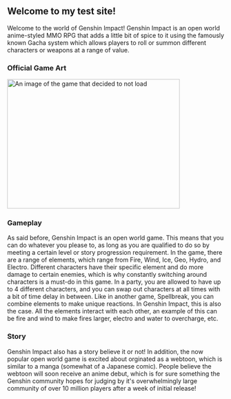 ## Welcome to my test site!

Welcome to the world of Genshin Impact!
Genshin Impact is an open world anime-styled MMO RPG that adds a little bit of spice to it using the famously known Gacha system which allows players to roll or summon different characters or weapons at a range of value. 

### Official Game Art

<img src="downloads/genshin.jpg" width="400px" height="300px" alt="An image of the game that decided to not load" />

### Gameplay

As said before, Genshin Impact is an open world game. This means that you can do whatever you please to, as long as you are qualified to do so by meeting a certain level or story progression requirement. In the game, there are a range of elements, which range from Fire, Wind, Ice, Geo, Hydro, and Electro. Different characters have their specific element and do more damage to certain enemies, which is why constantly switching around characters is a must-do in this game. In a party, you are allowed to have up to 4 different characters, and you can swap out characters at all times with a bit of time delay in between. Like in another game, Spellbreak, you can combine elements to make unique reactions. In Genshin Impact, this is also the case. All the elements interact with each other, an example of this can be fire and wind to make fires larger, electro and water to overcharge, etc. 

### Story

Genshin Impact also has a story believe it or not! In addition, the now popular open world game is excited about orginated as a webtoon, which is similar to a manga (somewhat of a Japanese comic). People believe the webtoon will soon receive an anime debut, which is for sure something the Genshin community hopes for judging by it's overwhelmingly large community of over 10 million players after a week of initial release!

